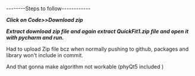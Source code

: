 --------Steps to follow------------

***Click on Code>>Download zip***

***Extract download zip file and again extract QuickFit1.zip file and  open it with pycharm and run.***

Had to upload Zip file bcz when normally pushing to github,  packages and library won't include in commit. 

And that gonna make algorithm not workable (phyQt5 included )

